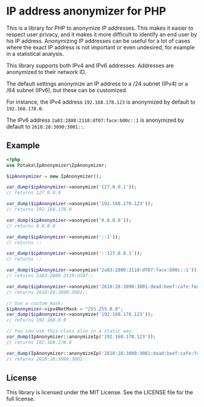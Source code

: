# IP address anonymizer for PHP

This is a library for PHP to anonymize IP addresses. This makes it easier to respect user privacy, and it makes it more
difficult to identify an end user by his IP address. Anonymizing IP addresses can be useful for a lot of cases where the
exact IP address is not important or even undesired, for example in a statistical analysis.

This library supports both IPv4 and IPv6 addresses. Addresses are anonymized to their network ID.

The default settings anonymize an IP address to a /24 subnet (IPv4) or a /64 subnet (IPv6), but these can be customized.

For instance, the IPv4 address `192.168.178.123` is anonymized by default to `192.168.178.0`.

The IPv6 address `2a03:2880:2110:df07:face:b00c::1` is anonymized by default to `2610:28:3090:3001::`.

## Example

```php
<?php
use Potaka\IpAnonymizer\IpAnonymizer;

$ipAnonymizer = new IpAnonymizer();

var_dump($ipAnonymizer->anonymize('127.0.0.1'));
// returns 127.0.0.0

var_dump($ipAnonymizer->anonymize('192.168.178.123'));
// returns 192.168.178.0

var_dump($ipAnonymizer->anonymize('8.8.8.8'));
// returns 8.8.8.0

var_dump($ipAnonymizer->anonymize('::1'));
// returns ::

var_dump($ipAnonymizer->anonymize('::127.0.0.1'));
// returns ::

var_dump($ipAnonymizer->anonymize('2a03:2880:2110:df07:face:b00c::1'));
// returns 2a03:2880:2110:df07::

var_dump($ipAnonymizer->anonymize('2610:28:3090:3001:dead:beef:cafe:fed3'));
// returns 2610:28:3090:3001::

// Use a custom mask:
$ipAnonymizer->ipv4NetMask = "255.255.0.0";
var_dump($ipAnonymizer->anonymize('192.168.178.123'));
// returns 192.168.0.0

// You can use this class also in a static way:
var_dump(IpAnonymizer::anonymizeIp('192.168.178.123'));
// returns 192.168.178.0

var_dump(IpAnonymizer::anonymizeIp('2610:28:3090:3001:dead:beef:cafe:fed3'));
// returns 2610:28:3090:3001::
```

## License

This library is licensed under the MIT License. See the LICENSE file for the full license.

